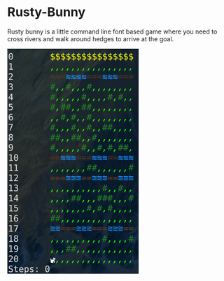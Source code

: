 # Rusty-Bunny

Rusty bunny is a little command line font based game where you need to cross rivers and walk around hedges to arrive at the goal.

<img src="readme-media/screenshot.png" width="300">